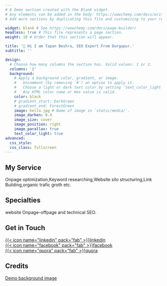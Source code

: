 ```yaml
---
# A Demo section created with the Blank widget.
# Any elements can be added in the body: https://wowchemy.com/docs/writing-markdown-latex/
# Add more sections by duplicating this file and customizing to your requirements.

widget: blank # See https://wowchemy.com/docs/page-builder/
headless: true # This file represents a page section.
weight: 10 # Order that this section will appear.

title: '👋 Hi I am Tapan Beshra, SEO Expert From Durgapur.'
subtitle: ''

design:
  # Choose how many columns the section has. Valid values: 1 or 2.
  columns: '1'
  background:
    # Apply a background color, gradient, or image.
    #   Uncomment (by removing `#`) an option to apply it.
    #   Choose a light or dark text color by setting `text_color_light`.
    #   Any HTML color name or Hex value is valid.
    color: black
    # gradient_start: DarkGreen
    # gradient_end: ForestGreen
    image: hello.jpg # Name of image in `static/media/`.
    image_darken: 0.4
    image_size: cover
    image_position: right
    image_parallax: true
    text_color_light: true
advanced:
  css_style:
  css_class: fullscreen
---
```


## My Service

Onpage optimization,Keyword researching,Website silo structuring,Link Building,organic trafic groth etc.

## Specialties

website Onpage-offpage and technical SEO.


## Get in Touch

[{{< icon name="linkedin" pack="fab" >}}linkedin](https://www.linkedin.com/in/tapan-beshra-0682a01a5)  
[{{< icon name="facebook" pack="fab" >}}facebook](https://www.facebook.com/tapanjosefbeshra)  
[{{< icon name="quora" pack="fab" >}}quora](https://www.quora.com/profile/Tapan-Beshra)



## Credits

[Demo background image](https://unsplash.com/photos/IsaP_AkBh7U)
